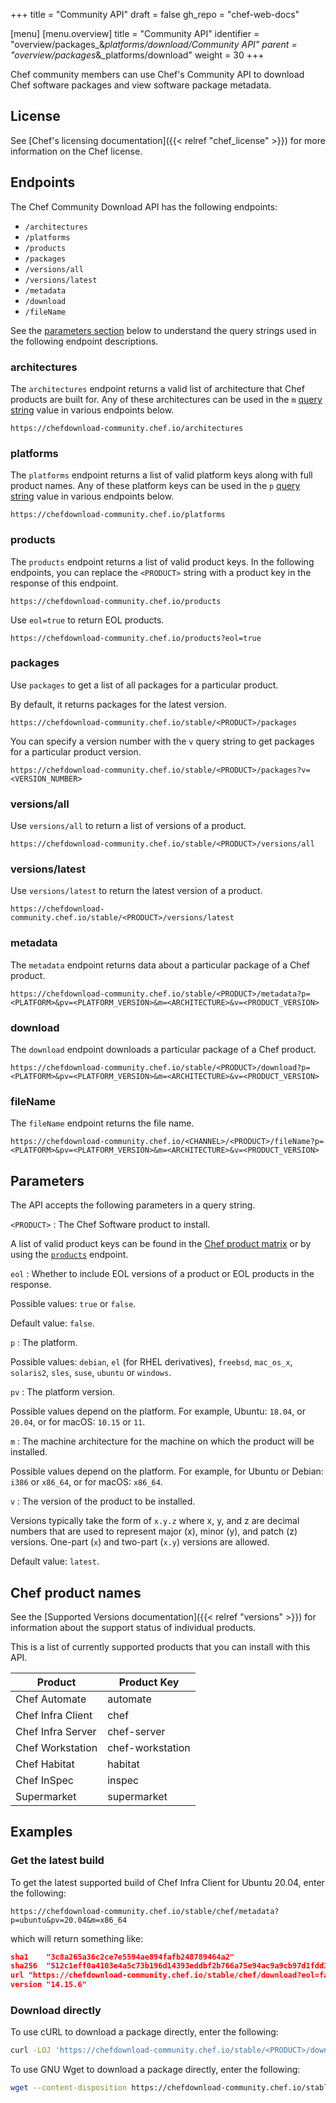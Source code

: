 +++
title = "Community API"
draft = false
gh_repo = "chef-web-docs"

[menu]
  [menu.overview]
    title = "Community API"
    identifier = "overview/packages_&_platforms/download/Community API"
    parent = "overview/packages_&_platforms/download"
    weight = 30
+++

Chef community members can use Chef's Community API to download Chef software packages and view software package metadata.

## License

See [Chef's licensing documentation]({{< relref "chef_license" >}}) for more information on the Chef license.

## Endpoints

The Chef Community Download API has the following endpoints:

- `/architectures`
- `/platforms`
- `/products`
- `/packages`
- `/versions/all`
- `/versions/latest`
- `/metadata`
- `/download`
- `/fileName`

See the [parameters section](#parameters) below to understand the query strings used in the following endpoint descriptions.

### architectures

The `architectures` endpoint returns a valid list of architecture that Chef products are built for.
Any of these architectures can be used in the `m` [query string](#parameters) value in various endpoints below.

```plain
https://chefdownload-community.chef.io/architectures
```

### platforms

The `platforms` endpoint returns a list of valid platform keys along with full product names. Any of these platform keys can be used in the `p` [query string](#parameters) value in various endpoints below.

```plain
https://chefdownload-community.chef.io/platforms
```

### products

The `products` endpoint returns a list of valid product keys. In the following endpoints, you can replace the `<PRODUCT>` string with a product key in the response of this endpoint.

```plain
https://chefdownload-community.chef.io/products
```

Use `eol=true` to return EOL products.

```plain
https://chefdownload-community.chef.io/products?eol=true
```

### packages

Use `packages` to get a list of all packages for a particular product.

By default, it returns packages for the latest version.

```plain
https://chefdownload-community.chef.io/stable/<PRODUCT>/packages
```

You can specify a version number with the `v` query string to get packages for a particular product version.

```plain
https://chefdownload-community.chef.io/stable/<PRODUCT>/packages?v=<VERSION_NUMBER>
```

### versions/all

Use `versions/all` to return a list of versions of a product.

```plain
https://chefdownload-community.chef.io/stable/<PRODUCT>/versions/all
```

### versions/latest

Use `versions/latest` to return the latest version of a product.

```plain
https://chefdownload-community.chef.io/stable/<PRODUCT>/versions/latest
```

### metadata

The `metadata` endpoint returns data about a particular package of a Chef product.

```plain
https://chefdownload-community.chef.io/stable/<PRODUCT>/metadata?p=<PLATFORM>&pv=<PLATFORM_VERSION>&m=<ARCHITECTURE>&v=<PRODUCT_VERSION>
```

### download

The `download` endpoint downloads a particular package of a Chef product.

```plain
https://chefdownload-community.chef.io/stable/<PRODUCT>/download?p=<PLATFORM>&pv=<PLATFORM_VERSION>&m=<ARCHITECTURE>&v=<PRODUCT_VERSION>
```

### fileName

The `fileName` endpoint returns the file name.

```plain
https://chefdownload-community.chef.io/<CHANNEL>/<PRODUCT>/fileName?p=<PLATFORM>&pv=<PLATFORM_VERSION>&m=<ARCHITECTURE>&v=<PRODUCT_VERSION>
```

## Parameters

The API accepts the following parameters in a query string.

`<PRODUCT>`
: The Chef Software product to install.

  A list of valid product keys can be found in the [Chef product matrix](https://github.com/chef/mixlib-install/blob/main/PRODUCT_MATRIX.md) or by using the [`products`](#products) endpoint.

`eol`
: Whether to include EOL versions of a product or EOL products in the response.

  Possible values: `true` or `false`.

  Default value: `false`.

`p`
: The platform.

  Possible values: `debian`, `el` (for RHEL derivatives), `freebsd`, `mac_os_x`, `solaris2`, `sles`, `suse`, `ubuntu` or `windows`.

`pv`
: The platform version.

  Possible values depend on the platform. For example, Ubuntu: `18.04`, or `20.04`, or for macOS: `10.15` or `11`.

`m`
: The machine architecture for the machine on which the product will be installed.

  Possible values depend on the platform. For example, for
  Ubuntu or Debian: `i386` or `x86_64`, or for macOS: `x86_64`.

`v`
: The version of the product to be installed.

  Versions typically take the form of `x.y.z` where x, y, and z are decimal numbers that are used to represent major (x), minor (y), and patch (z) versions.
  One-part (`x`) and two-part (`x.y`) versions are allowed.

  Default value: `latest`.

## Chef product names

See the [Supported Versions documentation]({{< relref "versions" >}}) for information about the support status of individual products.

This is a list of currently supported products that you can install with this API.

| Product | Product Key  |
| ------- | ------------ |
| Chef Automate | automate |
| Chef Infra Client | chef |
| Chef Infra Server | chef-server |
| Chef Workstation | chef-workstation |
| Chef Habitat | habitat |
| Chef InSpec | inspec |
| Supermarket | supermarket |

## Examples

### Get the latest build

To get the latest supported build of Chef Infra Client for Ubuntu 20.04, enter the following:

```plain
https://chefdownload-community.chef.io/stable/chef/metadata?p=ubuntu&pv=20.04&m=x86_64
```

which will return something like:

```json
sha1	"3c8a265a36c2ce7e5594ae894fafb248789464a2"
sha256	"512c1eff0a4103e4a5c73b196d14393eddbf2b766a75e94ac9a9cb97d1fdd19c"
url	"https://chefdownload-community.chef.io/stable/chef/download?eol=false&m=x86_64&p=ubuntu&pv=20.04&v=14.15.6"
version	"14.15.6"
```

### Download directly

To use cURL to download a package directly, enter the following:

```bash
curl -LOJ 'https://chefdownload-community.chef.io/stable/<PRODUCT>/download?p=<PLATFORM>&pv=<PLATFORM_VERSION>&m=<ARCHITECTURE>'
```

To use GNU Wget to download a package directly, enter the following:

```bash
wget --content-disposition https://chefdownload-community.chef.io/stable/<PRODUCT>/download?p=<PLATFORM>&pv=<PLATFORM_VERSION>&m=<ARCHITECTURE>
```
